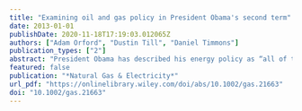 ```yaml
---
title: "Examining oil and gas policy in President Obama's second term"
date: 2013-01-01
publishDate: 2020-11-18T17:19:03.012065Z
authors: ["Adam Orford", "Dustin Till", "Daniel Timmons"]
publication_types: ["2"]
abstract: "President Obama has described his energy policy as “all of the above.” His opponents have called it “picking winners and losers.” In practice, it has been driven by two major changes in the nation's energy landscape: a boom in private domestic oil and natural gas production, and concerted federal promotion of renewable energy development. This article focuses on the oil and gas industry. Specifically, it looks at expected policy changes that will redefine how oil and gas drilling practices are regulated under federal environmental laws, as well as the impact of increased oil and gas production in driving new infrastructure and facilities proposals needed to deliver these energy resources to market. Finally, the article discusses the tension between two stated policies of the Obama administration: fighting climate change by reducing greenhouse gas emissions and increasing oil and gas production to promote economic growth and energy independence."
featured: false
publication: "*Natural Gas & Electricity*"
url_pdf: "https://onlinelibrary.wiley.com/doi/abs/10.1002/gas.21663"
doi: "10.1002/gas.21663"
---
```


